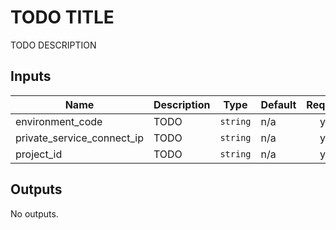# TODO TITLE

TODO DESCRIPTION

<!-- BEGINNING OF PRE-COMMIT-TERRAFORM DOCS HOOK -->
## Inputs

| Name | Description | Type | Default | Required |
|------|-------------|------|---------|:--------:|
| environment\_code | TODO | `string` | n/a | yes |
| private\_service\_connect\_ip | TODO | `string` | n/a | yes |
| project\_id | TODO | `string` | n/a | yes |

## Outputs

No outputs.

<!-- END OF PRE-COMMIT-TERRAFORM DOCS HOOK -->